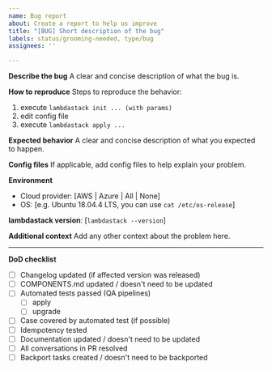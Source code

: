 ```yaml
---
name: Bug report
about: Create a report to help us improve
title: "[BUG] Short description of the bug"
labels: status/grooming-needed, type/bug
assignees: ''

---
```


**Describe the bug**
A clear and concise description of what the bug is.

**How to reproduce**
Steps to reproduce the behavior:
1. execute `lambdastack init ... (with params)`
2. edit config file
3. execute `lambdastack apply ...`

**Expected behavior**
A clear and concise description of what you expected to happen.

**Config files**
If applicable, add config files to help explain your problem.

**Environment**
- Cloud provider: [AWS | Azure | All | None]
- OS: [e.g. Ubuntu 18.04.4 LTS, you can use `cat /etc/os-release`]

**lambdastack version**: [`lambdastack --version`]

**Additional context**
Add any other context about the problem here.

---

**DoD checklist**

* [ ] Changelog updated (if affected version was released)
* [ ] COMPONENTS.md updated / doesn't need to be updated
* [ ] Automated tests passed (QA pipelines)
  * [ ] apply
  * [ ] upgrade
* [ ] Case covered by automated test (if possible)
* [ ] Idempotency tested
* [ ] Documentation updated / doesn't need to be updated
* [ ] All conversations in PR resolved
* [ ] Backport tasks created / doesn't need to be backported
